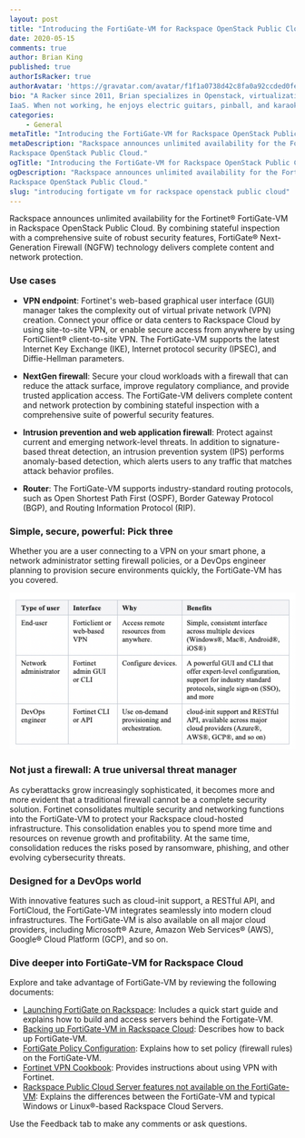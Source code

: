 ```yaml
---
layout: post
title: "Introducing the FortiGate-VM for Rackspace OpenStack Public Cloud"
date: 2020-05-15
comments: true
author: Brian King
published: true
authorIsRacker: true
authorAvatar: 'https://gravatar.com/avatar/f1f1a0738d42c8fa0a92ccded0fe4c97'
bio: "A Racker since 2011, Brian specializes in Openstack, virtualization, and
IaaS. When not working, he enjoys electric guitars, pinball, and karaoke."
categories:
    - General
metaTitle: "Introducing the FortiGate-VM for Rackspace OpenStack Public Cloud"
metaDescription: "Rackspace announces unlimited availability for the Fortinet® FortiGate-VM in
Rackspace OpenStack Public Cloud."
ogTitle: "Introducing the FortiGate-VM for Rackspace OpenStack Public Cloud"
ogDescription: "Rackspace announces unlimited availability for the Fortinet® FortiGate-VM in
Rackspace OpenStack Public Cloud."
slug: "introducing fortigate vm for rackspace openstack public cloud" 
---
```


Rackspace announces unlimited availability for the Fortinet® FortiGate-VM in
Rackspace OpenStack Public Cloud. By combining stateful inspection with a
comprehensive suite of robust security features, FortiGate&reg; Next-Generation
Firewall (NGFW) technology delivers complete content and network protection.

<!--more-->

### Use cases

- **VPN endpoint**: Fortinet's web-based graphical user interface (GUI) manager
  takes the complexity out
  of virtual private network (VPN) creation. Connect your office or data centers
  to Rackspace Cloud by using site-to-site VPN, or enable secure access from
  anywhere by using FortiClient&reg; client-to-site VPN. The FortiGate-VM supports
  the latest Internet Key Exchange (IKE), Internet protocol security (IPSEC),
  and Diffie-Hellman parameters.

- **NextGen firewall**: Secure your cloud workloads with a firewall that can
  reduce the attack surface, improve regulatory compliance, and provide trusted
  application access. The FortiGate-VM delivers complete content and network
  protection by combining stateful inspection with a comprehensive suite of
  powerful security features.

- **Intrusion prevention and web application firewall**: Protect against current
  and emerging network-level threats. In addition to signature-based threat
  detection, an intrusion prevention system (IPS) performs anomaly-based
  detection, which alerts users to any traffic that matches attack behavior profiles.

- **Router**: The FortiGate-VM supports industry-standard routing protocols, such
  as Open Shortest Path First (OSPF), Border Gateway Protocol (BGP), and Routing
  Information Protocol (RIP).

### Simple, secure, powerful: Pick three

Whether you are a user connecting to a VPN on your smart phone, a network
administrator setting firewall policies, or a DevOps engineer planning to
provision secure environments quickly, the FortiGate-VM has you covered.

![](Picture1.png)

### Not just a firewall: A true universal threat manager

As cyberattacks grow increasingly sophisticated, it becomes more and more
evident that a traditional firewall cannot be a complete security solution.
Fortinet consolidates multiple security and networking functions into the
FortiGate-VM to protect your Rackspace cloud-hosted infrastructure. This
consolidation enables you to spend more time and resources on revenue growth
and profitability. At the same time, consolidation reduces the risks posed by
ransomware, phishing, and other evolving cybersecurity threats.

### Designed for a DevOps world

With innovative features such as cloud-init support, a RESTful API, and
FortiCloud, the FortiGate-VM integrates seamlessly into modern cloud
infrastructures. The FortiGate-VM is also available on all major cloud providers,
including Microsoft&reg; Azure, Amazon Web Services&reg; (AWS), Google&reg; Cloud Platform (GCP), and so on.

### Dive deeper into FortiGate-VM for Rackspace Cloud

Explore and take advantage of FortiGate-VM by reviewing the following documents:

- [Launching FortiGate on Rackspace](https://docs.fortinet.com/vm/rackspace/fortigate/6.0/rackspace-cookbook/6.0.4/962534/launching-fortigate-on-rackspace):
  Includes a quick start guide and explains how to build and access servers
  behind the Fortigate-VM.
- [Backing up FortiGate-VM in Rackspace Cloud](https://support.rackspace.com/how-to/back-up-the-fortinet-fortigate-vm/): Describes how to back up FortiGate-VM.
- [FortiGate Policy Configuration](https://help.fortinet.com/fos60hlp/60/Content/FortiOS/fortigate-firewall/Policy%20Configuration/Policy%20Configuration.htm?Highlight=policy):
  Explains how to set policy (firewall rules) on the FortiGate-VM.
- [Fortinet VPN Cookbook](https://cookbook.fortinet.com/vpns/index.html): Provides instructions about using VPN with Fortinet.
- [Rackspace Public Cloud Server features not available on the FortiGate-VM](https://support.rackspace.com/how-to/rackspace-cloud-servers-features-that-are-not-available-on-the-fortigate-vm/):
  Explains the differences between the FortiGate-VM and typical Windows or
  Linux®-based Rackspace Cloud Servers.

Use the Feedback tab to make any comments or ask questions.


